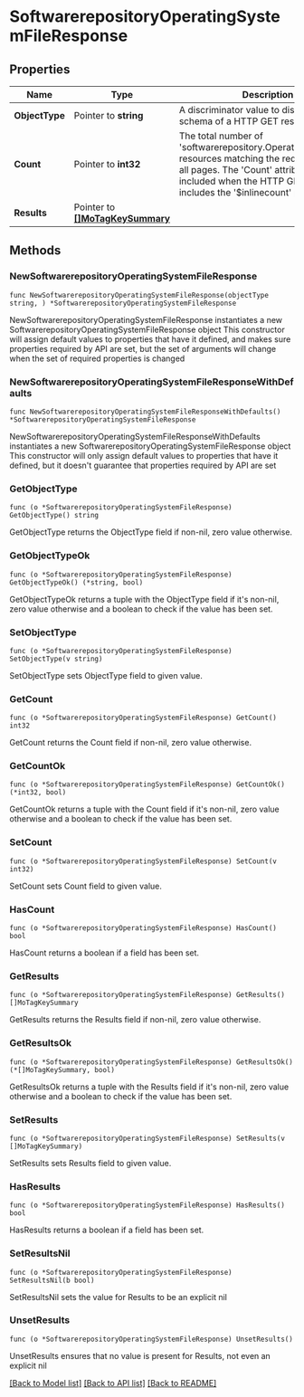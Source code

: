 # SoftwarerepositoryOperatingSystemFileResponse

## Properties

Name | Type | Description | Notes
------------ | ------------- | ------------- | -------------
**ObjectType** | Pointer to **string** | A discriminator value to disambiguate the schema of a HTTP GET response body. | 
**Count** | Pointer to **int32** | The total number of &#39;softwarerepository.OperatingSystemFile&#39; resources matching the request, accross all pages. The &#39;Count&#39; attribute is included when the HTTP GET request includes the &#39;$inlinecount&#39; parameter. | [optional] 
**Results** | Pointer to [**[]MoTagKeySummary**](MoTagKeySummary.md) |  | [optional] 

## Methods

### NewSoftwarerepositoryOperatingSystemFileResponse

`func NewSoftwarerepositoryOperatingSystemFileResponse(objectType string, ) *SoftwarerepositoryOperatingSystemFileResponse`

NewSoftwarerepositoryOperatingSystemFileResponse instantiates a new SoftwarerepositoryOperatingSystemFileResponse object
This constructor will assign default values to properties that have it defined,
and makes sure properties required by API are set, but the set of arguments
will change when the set of required properties is changed

### NewSoftwarerepositoryOperatingSystemFileResponseWithDefaults

`func NewSoftwarerepositoryOperatingSystemFileResponseWithDefaults() *SoftwarerepositoryOperatingSystemFileResponse`

NewSoftwarerepositoryOperatingSystemFileResponseWithDefaults instantiates a new SoftwarerepositoryOperatingSystemFileResponse object
This constructor will only assign default values to properties that have it defined,
but it doesn't guarantee that properties required by API are set

### GetObjectType

`func (o *SoftwarerepositoryOperatingSystemFileResponse) GetObjectType() string`

GetObjectType returns the ObjectType field if non-nil, zero value otherwise.

### GetObjectTypeOk

`func (o *SoftwarerepositoryOperatingSystemFileResponse) GetObjectTypeOk() (*string, bool)`

GetObjectTypeOk returns a tuple with the ObjectType field if it's non-nil, zero value otherwise
and a boolean to check if the value has been set.

### SetObjectType

`func (o *SoftwarerepositoryOperatingSystemFileResponse) SetObjectType(v string)`

SetObjectType sets ObjectType field to given value.


### GetCount

`func (o *SoftwarerepositoryOperatingSystemFileResponse) GetCount() int32`

GetCount returns the Count field if non-nil, zero value otherwise.

### GetCountOk

`func (o *SoftwarerepositoryOperatingSystemFileResponse) GetCountOk() (*int32, bool)`

GetCountOk returns a tuple with the Count field if it's non-nil, zero value otherwise
and a boolean to check if the value has been set.

### SetCount

`func (o *SoftwarerepositoryOperatingSystemFileResponse) SetCount(v int32)`

SetCount sets Count field to given value.

### HasCount

`func (o *SoftwarerepositoryOperatingSystemFileResponse) HasCount() bool`

HasCount returns a boolean if a field has been set.

### GetResults

`func (o *SoftwarerepositoryOperatingSystemFileResponse) GetResults() []MoTagKeySummary`

GetResults returns the Results field if non-nil, zero value otherwise.

### GetResultsOk

`func (o *SoftwarerepositoryOperatingSystemFileResponse) GetResultsOk() (*[]MoTagKeySummary, bool)`

GetResultsOk returns a tuple with the Results field if it's non-nil, zero value otherwise
and a boolean to check if the value has been set.

### SetResults

`func (o *SoftwarerepositoryOperatingSystemFileResponse) SetResults(v []MoTagKeySummary)`

SetResults sets Results field to given value.

### HasResults

`func (o *SoftwarerepositoryOperatingSystemFileResponse) HasResults() bool`

HasResults returns a boolean if a field has been set.

### SetResultsNil

`func (o *SoftwarerepositoryOperatingSystemFileResponse) SetResultsNil(b bool)`

 SetResultsNil sets the value for Results to be an explicit nil

### UnsetResults
`func (o *SoftwarerepositoryOperatingSystemFileResponse) UnsetResults()`

UnsetResults ensures that no value is present for Results, not even an explicit nil

[[Back to Model list]](../README.md#documentation-for-models) [[Back to API list]](../README.md#documentation-for-api-endpoints) [[Back to README]](../README.md)


